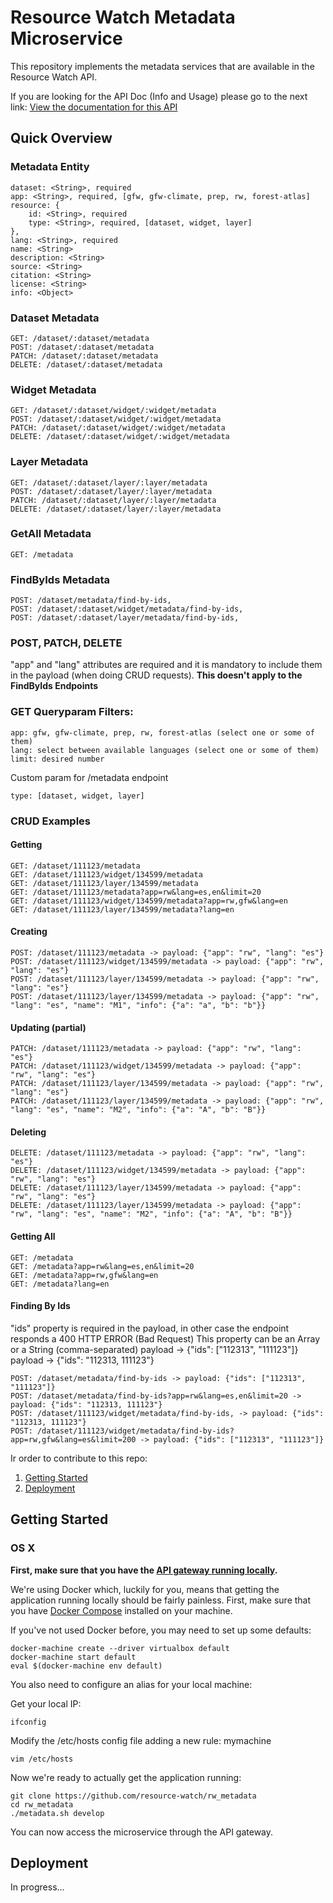 # Resource Watch Metadata Microservice

This repository implements the metadata services that are available in the Resource Watch API.

If you are looking for the API Doc (Info and Usage) please go to the next link:
[View the documentation for this
API](http://gfw-api.github.io/swagger-ui/?url=https://raw.githubusercontent.com/resource-watch/rw_metadata/master/app/microservice/swagger.yml#/)

## Quick Overview

### Metadata Entity

```
dataset: <String>, required
app: <String>, required, [gfw, gfw-climate, prep, rw, forest-atlas]
resource: {
    id: <String>, required
    type: <String>, required, [dataset, widget, layer]
},
lang: <String>, required
name: <String>
description: <String>
source: <String>
citation: <String>
license: <String>
info: <Object>
```

### Dataset Metadata

```
GET: /dataset/:dataset/metadata
POST: /dataset/:dataset/metadata
PATCH: /dataset/:dataset/metadata
DELETE: /dataset/:dataset/metadata
```

### Widget Metadata

```
GET: /dataset/:dataset/widget/:widget/metadata
POST: /dataset/:dataset/widget/:widget/metadata
PATCH: /dataset/:dataset/widget/:widget/metadata
DELETE: /dataset/:dataset/widget/:widget/metadata
```

### Layer Metadata

```
GET: /dataset/:dataset/layer/:layer/metadata
POST: /dataset/:dataset/layer/:layer/metadata
PATCH: /dataset/:dataset/layer/:layer/metadata
DELETE: /dataset/:dataset/layer/:layer/metadata
```

### GetAll Metadata

```
GET: /metadata
```

### FindByIds Metadata

```
POST: /dataset/metadata/find-by-ids,
POST: /dataset/:dataset/widget/metadata/find-by-ids,
POST: /dataset/:dataset/layer/metadata/find-by-ids,
```

### POST, PATCH, DELETE

"app" and "lang" attributes are required and it is mandatory to include them in the payload (when doing CRUD requests).
**This doesn't apply to the FindByIds Endpoints**

### GET Queryparam Filters:

```
app: gfw, gfw-climate, prep, rw, forest-atlas (select one or some of them)
lang: select between available languages (select one or some of them)
limit: desired number
```

Custom param for /metadata endpoint
```
type: [dataset, widget, layer]
```

### CRUD Examples

#### Getting

```
GET: /dataset/111123/metadata
GET: /dataset/111123/widget/134599/metadata
GET: /dataset/111123/layer/134599/metadata
GET: /dataset/111123/metadata?app=rw&lang=es,en&limit=20
GET: /dataset/111123/widget/134599/metadata?app=rw,gfw&lang=en
GET: /dataset/111123/layer/134599/metadata?lang=en
```

#### Creating

```
POST: /dataset/111123/metadata -> payload: {"app": "rw", "lang": "es"}
POST: /dataset/111123/widget/134599/metadata -> payload: {"app": "rw", "lang": "es"}
POST: /dataset/111123/layer/134599/metadata -> payload: {"app": "rw", "lang": "es"}
POST: /dataset/111123/layer/134599/metadata -> payload: {"app": "rw", "lang": "es", "name": "M1", "info": {"a": "a", "b": "b"}}
```

#### Updating (partial)

```
PATCH: /dataset/111123/metadata -> payload: {"app": "rw", "lang": "es"}
PATCH: /dataset/111123/widget/134599/metadata -> payload: {"app": "rw", "lang": "es"}
PATCH: /dataset/111123/layer/134599/metadata -> payload: {"app": "rw", "lang": "es"}
PATCH: /dataset/111123/layer/134599/metadata -> payload: {"app": "rw", "lang": "es", "name": "M2", "info": {"a": "A", "b": "B"}}
```

#### Deleting

```
DELETE: /dataset/111123/metadata -> payload: {"app": "rw", "lang": "es"}
DELETE: /dataset/111123/widget/134599/metadata -> payload: {"app": "rw", "lang": "es"}
DELETE: /dataset/111123/layer/134599/metadata -> payload: {"app": "rw", "lang": "es"}
DELETE: /dataset/111123/layer/134599/metadata -> payload: {"app": "rw", "lang": "es", "name": "M2", "info": {"a": "A", "b": "B"}}
```

#### Getting All

```
GET: /metadata
GET: /metadata?app=rw&lang=es,en&limit=20
GET: /metadata?app=rw,gfw&lang=en
GET: /metadata?lang=en
```

#### Finding By Ids

"ids" property is required in the payload, in other case the endpoint responds a 400 HTTP ERROR (Bad Request)
This property can be an Array or a String (comma-separated)
payload -> {"ids": ["112313", "111123"]}
payload -> {"ids": "112313, 111123"}

```
POST: /dataset/metadata/find-by-ids -> payload: {"ids": ["112313", "111123"]}
POST: /dataset/metadata/find-by-ids?app=rw&lang=es,en&limit=20 -> payload: {"ids": "112313, 111123"}
POST: /dataset/111123/widget/metadata/find-by-ids, -> payload: {"ids": "112313, 111123"}
POST: /dataset/111123/widget/metadata/find-by-ids?app=rw,gfw&lang=es&limit=200 -> payload: {"ids": ["112313", "111123"]}
```

Ir order to contribute to this repo:

1. [Getting Started](#getting-started)
2. [Deployment](#deployment)

## Getting Started

### OS X

**First, make sure that you have the [API gateway running
locally](https://github.com/control-tower/control-tower).**

We're using Docker which, luckily for you, means that getting the
application running locally should be fairly painless. First, make sure
that you have [Docker Compose](https://docs.docker.com/compose/install/)
installed on your machine.

If you've not used Docker before, you may need to set up some defaults:

```
docker-machine create --driver virtualbox default
docker-machine start default
eval $(docker-machine env default)
```

You also need to configure an alias for your local machine:

Get your local IP:

```
ifconfig
```

Modify the /etc/hosts config file adding a new rule:
<your ip> mymachine
```
vim /etc/hosts
```

Now we're ready to actually get the application running:

```
git clone https://github.com/resource-watch/rw_metadata
cd rw_metadata
./metadata.sh develop
```

You can now access the microservice through the API gateway.

## Deployment

In progress...
